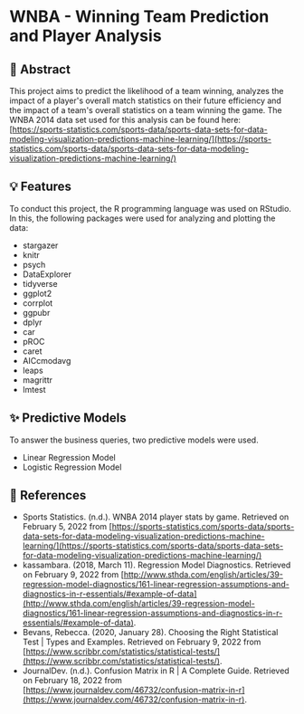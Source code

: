 # WNBA - Winning Team Prediction and Player Analysis

## :pushpin: Abstract
This project aims to predict the likelihood of a team winning, analyzes the impact of a player's overall match statistics on their future efficiency and the impact of a team's overall statistics on a team winning the game. The WNBA 2014 data set used for this analysis can be found here: [https://sports-statistics.com/sports-data/sports-data-sets-for-data-modeling-visualization-predictions-machine-learning/](https://sports-statistics.com/sports-data/sports-data-sets-for-data-modeling-visualization-predictions-machine-learning/)

## :bulb: Features
To conduct this project, the R programming language was used on RStudio. In this, the following packages were used for analyzing and plotting the data:
* stargazer
* knitr
* psych
* DataExplorer
* tidyverse
* ggplot2
* corrplot
* ggpubr
* dplyr
* car
* pROC
* caret
* AICcmodavg
* leaps
* magrittr
* lmtest

## :sparkles: Predictive Models
To answer the business queries, two predictive models were used.
* Linear Regression Model 
* Logistic Regression Model

## :memo: References
* Sports Statistics. (n.d.). WNBA 2014 player stats by game. Retrieved on February 5, 2022 from [https://sports-statistics.com/sports-data/sports-data-sets-for-data-modeling-visualization-predictions-machine-learning/](https://sports-statistics.com/sports-data/sports-data-sets-for-data-modeling-visualization-predictions-machine-learning/)
* kassambara. (2018, March 11). Regression Model Diagnostics. Retrieved on February 9, 2022 from [http://www.sthda.com/english/articles/39-regression-model-diagnostics/161-linear-regression-assumptions-and-diagnostics-in-r-essentials/#example-of-data](http://www.sthda.com/english/articles/39-regression-model-diagnostics/161-linear-regression-assumptions-and-diagnostics-in-r-essentials/#example-of-data).
* Bevans, Rebecca. (2020, January 28). Choosing the Right Statistical Test | Types and Examples. Retrieved on February 9, 2022 from [https://www.scribbr.com/statistics/statistical-tests/](https://www.scribbr.com/statistics/statistical-tests/). 
* JournalDev. (n.d.). Confusion Matrix in R | A Complete Guide. Retrieved on February 18, 2022 from [https://www.journaldev.com/46732/confusion-matrix-in-r](https://www.journaldev.com/46732/confusion-matrix-in-r).

